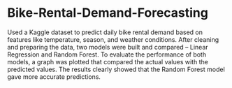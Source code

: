 # Bike-Rental-Demand-Forecasting
Used a Kaggle dataset to predict daily bike rental demand based on features like temperature, season, and weather conditions. After cleaning and preparing the data, two models were built and compared – Linear Regression and Random Forest. To evaluate the performance of both models, a graph was plotted that compared the actual values with the predicted values. The results clearly showed that the Random Forest model gave more accurate predictions.
